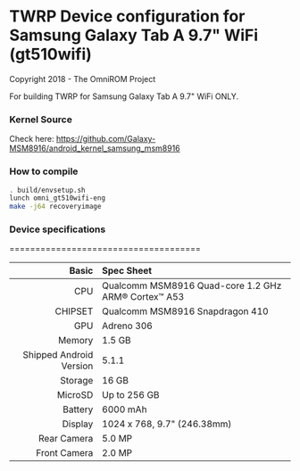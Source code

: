 # TWRP Device configuration for Samsung Galaxy Tab A 9.7" WiFi (gt510wifi)

Copyright 2018 - The OmniROM Project

For building TWRP for Samsung Galaxy Tab A 9.7" WiFi ONLY.

### Kernel Source
Check here: https://github.com/Galaxy-MSM8916/android_kernel_samsung_msm8916

### How to compile

```sh
. build/envsetup.sh
lunch omni_gt510wifi-eng
make -j64 recoveryimage
```

### Device specifications
=====================================

Basic   | Spec Sheet
-------:|:-------------------------
CPU     | Qualcomm MSM8916 Quad-core 1.2 GHz ARM® Cortex™ A53
CHIPSET | Qualcomm MSM8916 Snapdragon 410
GPU     | Adreno 306
Memory  | 1.5 GB
Shipped Android Version | 5.1.1
Storage | 16 GB
MicroSD | Up to 256 GB
Battery | 6000 mAh
Display | 1024 x 768, 9.7" (246.38mm)
Rear Camera  | 5.0 MP
Front Camera | 2.0 MP

